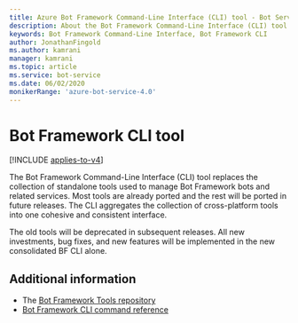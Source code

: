 ```yaml
---
title: Azure Bot Framework Command-Line Interface (CLI) tool - Bot Service
description: About the Bot Framework Command-Line Interface (CLI) tool.
keywords: Bot Framework Command-Line Interface, Bot Framework CLI
author: JonathanFingold
ms.author: kamrani
manager: kamrani
ms.topic: article
ms.service: bot-service
ms.date: 06/02/2020
monikerRange: 'azure-bot-service-4.0'
---
```


# Bot Framework CLI tool

[!INCLUDE [applies-to-v4](../includes/applies-to-v4-current.md)]

The Bot Framework Command-Line Interface (CLI) tool replaces the collection of standalone tools used to manage Bot Framework bots and related services. Most tools are already ported and the rest will be ported in future releases. The CLI aggregates the collection of cross-platform tools into one cohesive and consistent interface.

The old tools will be deprecated in subsequent releases. All new investments, bug fixes, and new features will be implemented in the new consolidated BF CLI alone.

## Additional information

- The [Bot Framework Tools repository](https://github.com/microsoft/botframework-cli#readme)
- [Bot Framework CLI command reference](https://github.com/microsoft/botframework-cli/tree/master/packages/cli#readme)
